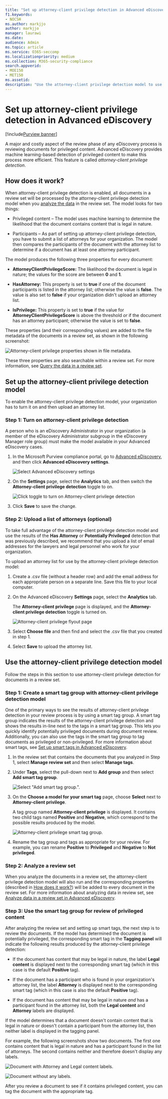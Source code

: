 ```yaml
---
title: "Set up attorney-client privilege detection in Advanced eDiscovery"
f1.keywords:
- NOCSH
ms.author: markjjo
author: markjjo
manager: laurawi
ms.date: 
audience: Admin
ms.topic: article
ms.service: O365-seccomp
ms.localizationpriority: medium
ms.collection: M365-security-compliance 
search.appverid: 
- MOE150
- MET150
ms.assetid: 
description: "Use the attorney-client privilege detection model to use the machine learning-based detection of privileged content when reviewing content in an Advanced eDiscovery case."
---
```


# Set up attorney-client privilege detection in Advanced eDiscovery

[!include[Purview banner](../includes/purview-rebrand-banner.md)]

A major and costly aspect of the review phase of any eDiscovery process is reviewing documents for privileged content. Advanced eDiscovery provides machine learning-based detection of privileged content to make this process more efficient. This feature is called *attorney-client privilege detection*.

## How does it work?

When attorney-client privilege detection is enabled, all documents in a review set will be processed by the attorney-client privilege detection model when you [analyze the data](analyzing-data-in-review-set.md) in the review set. The model looks for two things:

- Privileged content – The model uses machine learning to determine the likelihood that the document contains content that is legal in nature.

- Participants – As part of setting up attorney-client privilege detection, you have to submit a list of attorneys for your organization. The model then compares the participants of the document with the attorney list to determine if a document has at least one attorney participant.

The model produces the following three properties for every document:

- **AttorneyClientPrivilegeScore:** The likelihood the document is legal in nature; the values for the score are between **0** and **1**.

- **HasAttorney:** This property is set to **true** if one of the document participants is listed in the attorney list; otherwise the value is **false**. The value is also set to **false** if your organization didn't upload an attorney list.

- **IsPrivilege:** This property is set to **true** if the value for **AttorneyClientPrivilegeScore** is above the threshold *or* if the document has an attorney participant; otherwise the value is set to **false**.

These properties (and their corresponding values) are added to the file metadata of the documents in a review set, as shown in the following screenshot:

![Attorney-client privilege properties shown in file metadata.](../media/AeDAttorneyClientPrivilegeMetadata.png)

These three properties are also searchable within a review set. For more information, see [Query the data in a review set](review-set-search.md).

## Set up the attorney-client privilege detection model

To enable the attorney-client privilege detection model, your organization has to turn it on and then upload an attorney list.

### Step 1: Turn on attorney-client privilege detection

A person who is an eDiscovery Administrator in your organization (a member of the eDiscovery Administrator subgroup in the eDiscovery Manager role group) must make the model available in your Advanced eDiscovery cases.

1. In the Microsoft Purview compliance portal, go to [Advanced eDiscovery](https://go.microsoft.com/fwlink/p/?linkid=2173764), and then click **Advanced eDiscovery settings**.

   ![Select Advanced eDiscovery settings](..\media\HistoricalVersions1.png)

2. On the **Settings** page, select the **Analytics** tab, and then switch the **Attorney-client privilege detection** toggle to on.

   ![Click toggle to turn on Attorney-client privilege detection](..\media\TurnOnAttorneyClientPrivilegeDetection.png)

3. Click **Save** to save the change.

### Step 2: Upload a list of attorneys (optional)

To take full advantage of the attorney-client privilege detection model and use the results of the **Has Attorney** or **Potentially Privileged** detection that was previously described, we recommend that you upload a list of email addresses for the lawyers and legal personnel who work for your organization.

To upload an attorney list for use by the attorney-client privilege detection model:

1. Create a .csv file (without a header row) and add the email address for each appropriate person on a separate line. Save this file to your local computer.

2. On the Advanced eDiscovery **Settings** page, select the **Analytics** tab.

   The **Attorney-client privilege** page is displayed, and the **Attorney-client privilege detection** toggle is turned on.

   ![Attorney-client privilege flyout page](..\media\AeDUploadAttorneyList1.png)

3. Select **Choose file** and then find and select the .csv file that you created in step 1.

4. Select **Save** to upload the attorney list.

## Use the attorney-client privilege detection model

Follow the steps in this section to use attorney-client privilege detection for documents in a review set.

### Step 1: Create a smart tag group with attorney-client privilege detection model

One of the primary ways to see the results of attorney-client privilege detection in your review process is by using a smart tag group. A smart tag group indicates the results of the attorney-client privilege detection and shows the results in-line next to the tags in a smart tag group. This lets you quickly identify potentially privileged documents during document review. Additionally, you can also use the tags in the smart tag group to tag documents as privileged or non-privileged. For more information about smart tags, see [Set up smart tags in Advanced eDiscovery](smart-tags.md).

1. In the review set that contains the documents that you analyzed in Step 1, select **Manage review set** and then select **Manage tags**.

2. Under **Tags**, select the pull-down next to **Add group** and then select **Add smart tag group**.

   ![Select "Add smart tag group.".](../media/AeDCreateSmartTag.png)

3. On the **Choose a model for your smart tag** page, choose **Select** next to **Attorney-client privilege**.

   A tag group named **Attorney-client privilege** is displayed. It contains two child tags named **Positive** and **Negative**, which correspond to the possible results produced by the model.

   ![Attorney-client privilege smart tag group.](../media/AeDAttorneyClientSmartTagGroup.png)

3. Rename the tag group and tags as appropriate for your review. For example, you can rename **Positive** to **Privileged** and **Negative** to **Not privileged**.

### Step 2: Analyze a review set

When you analyze the documents in a review set, the attorney-client privilege detection model will also run and the corresponding properties (described in [How does it work?](#how-does-it-work)) will be added to every document in the review set. For more information about analyzing data in review set, see [Analyze data in a review set in Advanced eDiscovery](analyzing-data-in-review-set.md).

### Step 3: Use the smart tag group for review of privileged content

After analyzing the review set and setting up smart tags, the next step is to review the documents. If the model has determined the document is potentially privileged, the corresponding smart tag in the **Tagging panel** will indicate the following results produced by the attorney-client privilege detection:

- If the document has content that may be legal in nature, the label **Legal content** is displayed next to the corresponding smart tag (which in this case is the default **Positive** tag).

- If the document has a participant who is found in your organization's attorney list, the label **Attorney** is displayed next to the corresponding smart tag (which in this case is also the default **Positive** tag).

- If the document has content that may be legal in nature *and* has a participant found in the attorney list, both the **Legal content**  and **Attorney** labels are displayed. 

If the model determines that a document doesn't contain content that is legal in nature or doesn't contain a participant from the attorney list, then neither label is displayed in the tagging panel.

For example, the following screenshots show two documents. The first one contains content that is legal in nature and has a participant found in the list of attorneys. The second contains neither and therefore doesn't display any labels.

![Document with Attorney and Legal content labels.](../media/AeDTaggingPanelLegalContentAttorney.png)

![Document without any labels.](../media/AeDTaggingPanelNegative.png)

After you review a document to see if it contains privileged content, you can tag the document with the appropriate tag.
